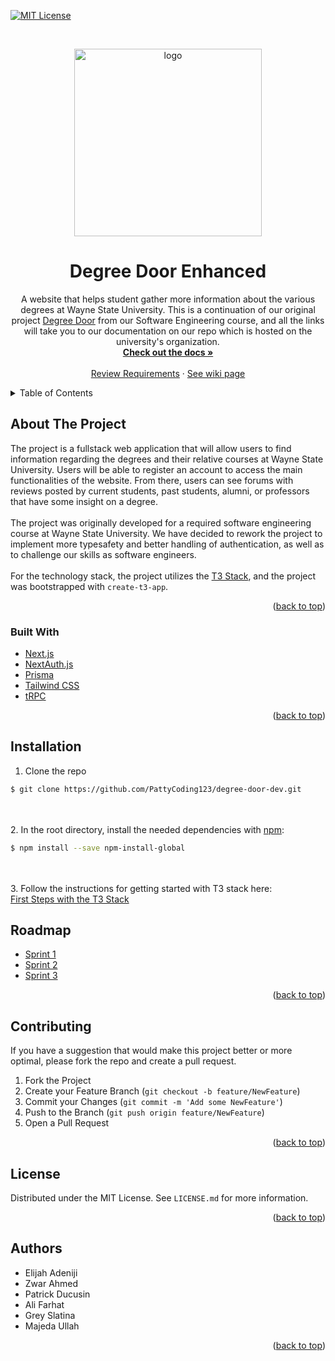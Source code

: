 <div id="top"></div>

<!-- PROJECT SHIELDS -->

[![MIT License][license-shield]][license-url]

<!-- PROJECT LOGO -->
<br />
<p align="center">
  <a href="https://degree-door.vercel.app/login">
    <img src="https://i.imgur.com/PUIKaAn.png" alt="logo" width="300"/>
  </a>
</p>
<div align="center">
  
<h1 align="center">Degree Door Enhanced</h1>

  <p align="center">
    A website that helps student gather more information about the various degrees at Wayne State University. This is a continuation of our original project <a href="https://github.com/WSU-4110/Degree-Door">Degree Door</a> from our Software Engineering course, and all the links will take you to our documentation on our repo which is hosted on the university's organization.
    <br />
    <a href="https://github.com/WSU-4110/Degree-Door"><strong>Check out the docs »</strong></a>
    <br />
    <br />
    <a href="https://github.com/WSU-4110/Degree-Door/issues">Review Requirements</a>
    ·
    <a href="https://github.com/WSU-4110/Degree-Door/wiki">See wiki page</a>
  </p>
</div>

<!-- TABLE OF CONTENTS -->
<details>
  <summary>Table of Contents</summary>
  <ol>
    <li>
      <a href="#about-the-project">About The Project</a>
      <ul>
        <li><a href="#built-with">Built With</a></li>
      </ul>
    </li>
    <li><a href="#installation">Installation</a></li>
    <li><a href="#roadmap">Roadmap</a></li>
    <li><a href="#contributing">Contributing</a></li>
    <li><a href="#license">License</a></li>
    <li><a href="#authors">Authors</a></li>
  </ol>
</details>

<!-- ABOUT THE PROJECT -->

## About The Project

The project is a fullstack web application that will allow users to find information regarding the degrees and their relative courses at Wayne State University. Users will be able to register an account to access the main functionalities of the website. From there, users can see forums with reviews posted by current students, past students, alumni, or professors that have some insight on a degree.<br><br>
The project was originally developed for a required software engineering course at Wayne State University. We have decided to rework the project to implement more typesafety and better handling of authentication, as well as to challenge our skills as software engineers.<br><br>
For the technology stack, the project utilizes the [T3 Stack](https://create.t3.gg/), and the project was bootstrapped with `create-t3-app`.

<p align="right">(<a href="#top">back to top</a>)</p>

### Built With

- [Next.js](https://nextjs.org)
- [NextAuth.js](https://next-auth.js.org)
- [Prisma](https://prisma.io)
- [Tailwind CSS](https://tailwindcss.com)
- [tRPC](https://trpc.io)

<p align="right">(<a href="#top">back to top</a>)</p>

<!-- Installation -->
## Installation
1. Clone the repo
```sh
$ git clone https://github.com/PattyCoding123/degree-door-dev.git
```
<br><br>
2. In the root directory, install the needed dependencies with [npm](https://www.npmjs.com/):
```sh
$ npm install --save npm-install-global
```
<br><br>
3. Follow the instructions for getting started with T3 stack here:<br>
[First Steps with the T3 Stack](https://create.t3.gg/en/usage/first-steps)

<!-- ROADMAP -->

## Roadmap

- [Sprint 1](https://github.com/WSU-4110/Degree-Door/wiki/Sprint-Plan-1)
- [Sprint 2](https://github.com/WSU-4110/Degree-Door/wiki/Sprint-2-Plan)
- [Sprint 3](https://github.com/WSU-4110/Degree-Door/wiki/Sprint-3-Plan)

<p align="right">(<a href="#top">back to top</a>)</p>

<!-- CONTRIBUTING -->

## Contributing

If you have a suggestion that would make this project better or more optimal,
please fork the repo and create a pull request.

1. Fork the Project
2. Create your Feature Branch (`git checkout -b feature/NewFeature`)
3. Commit your Changes (`git commit -m 'Add some NewFeature'`)
4. Push to the Branch (`git push origin feature/NewFeature`)
5. Open a Pull Request

<p align="right">(<a href="#top">back to top</a>)</p>

<!-- LICENSE -->

## License

Distributed under the MIT License. See `LICENSE.md` for more information.

<p align="right">(<a href="#top">back to top</a>)</p>

<!-- Authors -->

## Authors

- Elijah Adeniji
- Zwar Ahmed
- Patrick Ducusin
- Ali Farhat
- Grey Slatina
- Majeda Ullah

<p align="right">(<a href="#top">back to top</a>)</p>

<!-- MARKDOWN LINKS & IMAGES -->

[license-shield]: https://img.shields.io/github/license/WSU-4110/Degree-Door?style=for-the-badge
[license-url]: https://github.com/WSU-4110/Degree-Door/blob/main/LICENSE.md
